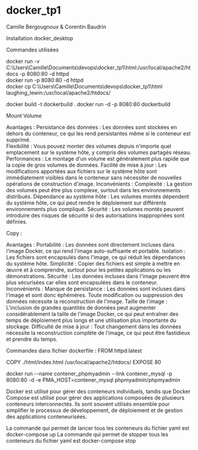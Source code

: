 # docker_tp1

Camille Bergougnoux & Corentin Baudrin

Installation docker_desktop

Commandes utilisées

docker run -v C:\Users\Camille\Documents\devops\docker_tp1\html:/usr/local/apache2/htdocs -p 8080:80 -d httpd  
docker run -p 8080:80 -d httpd  
docker cp C:\Users\Camille\Documents\devops\docker_tp1\html laughing_lewin:/usr/local/apache2/htdocs/  


docker build -t dockerbuild .
docker run -d -p 8080:80 dockerbuild


Mount Volume

Avantages :
  Persistance des données : Les données sont stockées en dehors du conteneur, ce qui les rend persistantes même si le conteneur est supprimé.  
  Flexibilité : Vous pouvez monter des volumes depuis n'importe quel emplacement sur le système hôte, y compris des volumes partagés réseau.
  Performances : Le montage d'un volume est généralement plus rapide que la copie de gros volumes de données.
  Facilité de mise à jour : Les modifications apportées aux fichiers sur le système hôte sont immédiatement visibles dans le conteneur sans nécessiter de nouvelles opérations de construction d'image.
Inconvénients :
  Complexité : La gestion des volumes peut être plus complexe, surtout dans les environnements distribués.
  Dépendance au système hôte : Les volumes montés dépendent du système hôte, ce qui peut rendre le déploiement sur différents environnements plus compliqué.
  Sécurité : Les volumes montés peuvent introduire des risques de sécurité si des autorisations inappropriées sont définies.

Copy :

Avantages :
  Portabilité : Les données sont directement incluses dans l'image Docker, ce qui rend l'image auto-suffisante et portable.
  Isolation : Les fichiers sont encapsulés dans l'image, ce qui réduit les dépendances du système hôte.
  Simplicité : Copier des fichiers est simple à mettre en œuvre et à comprendre, surtout pour les petites applications ou les démonstrations.
  Sécurité : Les données incluses dans l'image peuvent être plus sécurisées car elles sont encapsulées dans le conteneur.
Inconvénients :
  Manque de persistance : Les données sont incluses dans l'image et sont donc éphémères. Toute modification ou suppression des données nécessite la reconstruction de l'image.
  Taille de l'image : L'inclusion de grandes quantités de données peut augmenter considérablement la taille de l'image Docker, ce qui peut entraîner des temps de déploiement plus longs et une utilisation plus       importante du stockage.
  Difficulté de mise à jour : Tout changement dans les données nécessite la reconstruction complète de l'image, ce qui peut être fastidieux et prendre du temps.


Commandes dans fichier dockerfile : 
FROM httpd:latest

COPY ./html/index.html /usr/local/apache2/htdocs/ 
EXPOSE 80 




docker run --name contener_phpmyadmin --link contener_mysql -p 8080:80 -d -e PMA_HOST=contener_mysql phpmyadmin/phpmyadmin

Docker est utilisé pour gérer des conteneurs individuels, tandis que Docker Compose est utilisé pour gérer des applications composées de plusieurs conteneurs interconnectés. Ils sont souvent utilisés ensemble pour simplifier le processus de développement, de déploiement et de gestion des applications conteneurisées.


La commande qui permet de lancer tous les conteneurs du fichier yaml est docker-compose up
La commande qui permet de stopper tous les conteneurs du fichier yaml est docker-compose stop
